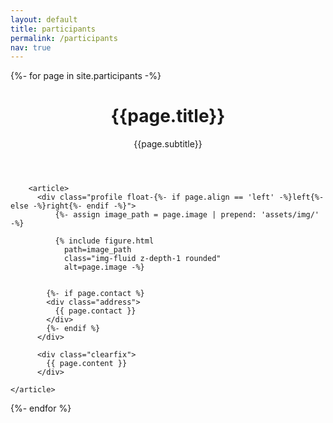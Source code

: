 ```yaml
---
layout: default
title: participants
permalink: /participants
nav: true
---
```


{%- for page in site.participants -%}
  <div class="post">
        <header class="post-header">
          <h1 class="post-title">{{page.title}}</h1>
		  <p>{{page.subtitle}}</p>
        </header>

        <article>
          <div class="profile float-{%- if page.align == 'left' -%}left{%- else -%}right{%- endif -%}">
              {%- assign image_path = page.image | prepend: 'assets/img/' -%}

              {% include figure.html 
                path=image_path 
                class="img-fluid z-depth-1 rounded"
                alt=page.image -%}
				

            {%- if page.contact %}
            <div class="address">
              {{ page.contact }}
            </div>
            {%- endif %}
          </div>

          <div class="clearfix">
            {{ page.content }}
          </div>
		  
	</article>
</div>
{%- endfor %} 


